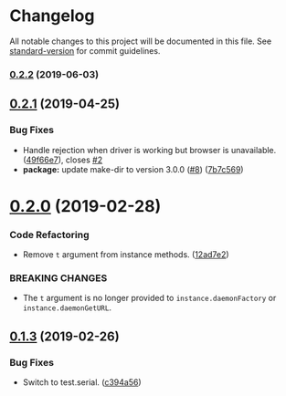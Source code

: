 # Changelog

All notable changes to this project will be documented in this file. See [standard-version](https://github.com/conventional-changelog/standard-version) for commit guidelines.

### [0.2.2](https://github.com/cfware/ava-selenium-manager/compare/v0.2.1...v0.2.2) (2019-06-03)



## [0.2.1](https://github.com/cfware/ava-selenium-manager/compare/v0.2.0...v0.2.1) (2019-04-25)


### Bug Fixes

* Handle rejection when driver is working but browser is unavailable. ([49f66e7](https://github.com/cfware/ava-selenium-manager/commit/49f66e7)), closes [#2](https://github.com/cfware/ava-selenium-manager/issues/2)
* **package:** update make-dir to version 3.0.0 ([#8](https://github.com/cfware/ava-selenium-manager/issues/8)) ([7b7c569](https://github.com/cfware/ava-selenium-manager/commit/7b7c569))



# [0.2.0](https://github.com/cfware/ava-selenium-manager/compare/v0.1.3...v0.2.0) (2019-02-28)


### Code Refactoring

* Remove `t` argument from instance methods. ([12ad7e2](https://github.com/cfware/ava-selenium-manager/commit/12ad7e2))


### BREAKING CHANGES

* The `t` argument is no longer provided to
`instance.daemonFactory` or `instance.daemonGetURL`.



## [0.1.3](https://github.com/cfware/ava-selenium-manager/compare/v0.1.2...v0.1.3) (2019-02-26)


### Bug Fixes

* Switch to test.serial. ([c394a56](https://github.com/cfware/ava-selenium-manager/commit/c394a56))
